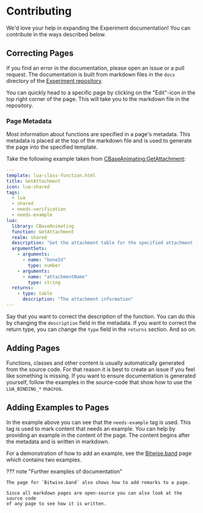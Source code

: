 # Contributing

We'd love your help in expanding the Experiment documentation! You can contribute
in the ways described below.

## Correcting Pages

If you find an error in the documentation, please open an issue or a pull request.
The documentation is built from markdown files in the `docs` directory of the
[Experiment repository](https://github.com/luttje/experiment-source).

You can quickly head to a specific page by clicking on the "Edit"-icon in the top
right corner of the page. This will take you to the markdown file in the repository.

### Page Metadata

Most information about functions are specified in a page's metadata. This metadata
is placed at the top of the markdown file and is used to generate the page into the
specified template.

Take the following example taken from [CBaseAnimating:GetAttachment](../classes/CBaseAnimating/GetAttachment.md):

```yaml
---
template: lua-class-function.html
title: GetAttachment
icon: lua-shared
tags:
  - lua
  - shared
  - needs-verification
  - needs-example
lua:
  library: CBaseAnimating
  function: GetAttachment
  realm: shared
  description: "Get the attachment table for the specified attachment (by bone id or attachment name)"
  argumentSets:
    - arguments:
      - name: "boneId"
        type: number
    - arguments:
      - name: "attachmentName"
        type: string
  returns:
    - type: table
      description: "The attachment information"
---
```

Say that you want to correct the description of the function. You can do this by
changing the `description` field in the metadata. If you want to correct the return
type, you can change the `type` field in the `returns` section. And so on.

## Adding Pages

Functions, classes and other content is usually automatically generated from the
source code. For that reason it is best to create an issue if you feel like something
is missing.
If you want to ensure documentation is generated yourself, follow the examples in
the source-code that show how to use the `LUA_BINDING_*` macros.

## Adding Examples to Pages

In the example above you can see that the `needs-example` tag is used. This tag is
used to mark content that needs an example. You can help by providing an example in
the content of the page. The content begins after the metadata and is written in
markdown.

For a demonstration of how to add an example, see the
[Bitwise.band](../libraries/Bitwise/band.md) page which contains two examples.

??? note "Further examples of documentation"

    The page for `Bitwise.band` also shows how to add remarks to a page.

    Since all markdown pages are open-source you can also look at the source code
    of any page to see how it is written.
